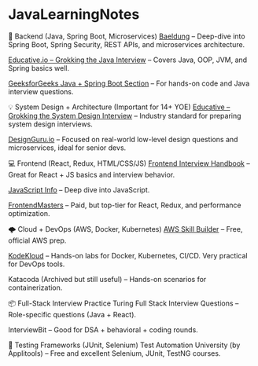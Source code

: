 # JavaLearningNotes
🎯 Backend (Java, Spring Boot, Microservices)
[Baeldung](https://www.baeldung.com/) – Deep-dive into Spring Boot, Spring Security, REST APIs, and microservices architecture.

[Educative.io – Grokking the Java Interview](https://www.educative.io/courses/grokking-coding-interview?utm_campaign=topic_interview_prep&utm_source=google&utm_medium=ppc&utm_content=&utm_term=&eid=5082902844932096&utm_term=grokking%20the%20coding%20interview&utm_campaign=%5BTopic%5D+Grokking+Interview+-+USCAN&utm_source=adwords&utm_medium=ppc&hsa_acc=5451446008&hsa_cam=14045073269&hsa_grp=135456430042&hsa_ad=584258867265&hsa_src=g&hsa_tgt=kwd-586801686237&hsa_kw=grokking%20the%20coding%20interview&hsa_mt=b&hsa_net=adwords&hsa_ver=3&gad_source=1&gclid=Cj0KCQjw_JzABhC2ARIsAPe3ynpSAUkmC_4XMbCgeKSGzefwDTu56enfL5dgUjXaOnxVMT1dwYcol8waAsEeEALw_wcB) – Covers Java, OOP, JVM, and Spring basics well.

[GeeksforGeeks Java + Spring Boot Section](https://www.geeksforgeeks.org/spring-boot/) – For hands-on code and Java interview questions.

💡 System Design + Architecture (Important for 14+ YOE)
[Educative – Grokking the System Design Interview](https://www.educative.io/courses/grokking-the-system-design-interview?utm_campaign=system_design&utm_source=google&utm_medium=ppc&utm_content=search&utm_term=course&eid=5082902844932096&utm_term=grokking%20the%20system%20interview&utm_campaign=%5BNew%5D+System+Design-Search-US+CAN&utm_source=adwords&utm_medium=ppc&hsa_acc=5451446008&hsa_cam=18164799962&hsa_grp=147813323432&hsa_ad=652209647039&hsa_src=g&hsa_tgt=kwd-903484928147&hsa_kw=grokking%20the%20system%20interview&hsa_mt=e&hsa_net=adwords&hsa_ver=3&gad_source=1&gclid=Cj0KCQjw_JzABhC2ARIsAPe3ynoPIXl3bFMiRMbTC58uM28dngrvdGqeT7CB6HAR_bUOQwdgZ0UB2-QaArJYEALw_wcB) – Industry standard for preparing system design interviews.

[DesignGuru.io](https://www.designgurus.io/) – Focused on real-world low-level design questions and microservices, ideal for senior devs.

💻 Frontend (React, Redux, HTML/CSS/JS)
[Frontend Interview Handbook](https://frontendinterviewhandbook.com/) – Great for React + JS basics and interview behavior.

[JavaScript Info](https://javascript.info/) – Deep dive into JavaScript.

[FrontendMasters](https://frontendmasters.com/) – Paid, but top-tier for React, Redux, and performance optimization.

🌩️ Cloud + DevOps (AWS, Docker, Kubernetes)
[AWS Skill Builder](https://skillbuilder.aws/) – Free, official AWS prep.

[KodeKloud](https://kodekloud.com/) – Hands-on labs for Docker, Kubernetes, CI/CD. Very practical for DevOps tools.

Katacoda (Archived but still useful) – Hands-on scenarios for containerization.

📦 Full-Stack Interview Practice
Turing Full Stack Interview Questions – Role-specific questions (Java + React).

InterviewBit – Good for DSA + behavioral + coding rounds.

🧪 Testing Frameworks (JUnit, Selenium)
Test Automation University (by Applitools) – Free and excellent Selenium, JUnit, TestNG courses.

